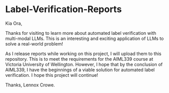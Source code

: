 # Label-Verification-Reports

Kia Ora,

Thanks for visiting to learn more about automated label verification with multi-modal LLMs. This is an interesting and exciting application of LLMs to solve a real-world problem!

As I release reports while working on this project, I will upload them to this repository. This is to meet the requirements for the AIML339 course at Victoria University of Wellington. However, I hope that by the conclusion of AIML339, I have the beginnings of a viable solution for automated label verification. I hope this project will continue!

Thanks,
Lennox Crowe.